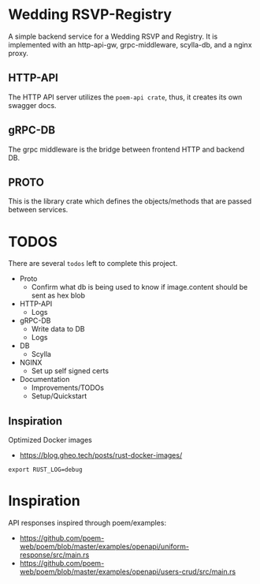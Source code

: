# Wedding RSVP-Registry
A simple backend service for a Wedding RSVP and Registry. It is implemented with an http-api-gw, 
grpc-middleware, scylla-db, and a nginx proxy.

## HTTP-API
The HTTP API server utilizes the `poem-api crate`, thus, it creates its own swagger docs.

## gRPC-DB
The grpc middleware is the bridge between frontend HTTP and backend DB.

## PROTO
This is the library crate which defines the objects/methods that are passed between services.

# TODOS
There are several `todos` left to complete this project. 
- Proto
    - Confirm what db is being used to know if image.content should be sent as hex blob
- HTTP-API
    - Logs
- gRPC-DB
    - Write data to DB
    - Logs
- DB
    - Scylla
- NGINX
    - Set up self signed certs 
- Documentation
    - Improvements/TODOs
    - Setup/Quickstart

## Inspiration
Optimized Docker images
- https://blog.gheo.tech/posts/rust-docker-images/


`export RUST_LOG=debug`

# Inspiration
API responses inspired through poem/examples: 
- https://github.com/poem-web/poem/blob/master/examples/openapi/uniform-response/src/main.rs
- https://github.com/poem-web/poem/blob/master/examples/openapi/users-crud/src/main.rs
